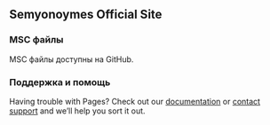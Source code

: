 ## Semyonoymes Official Site

### MSC файлы

MSC файлы доступны на GitHub.

### Поддержка и помощь

Having trouble with Pages? Check out our [documentation](https://docs.github.com/categories/github-pages-basics/) or [contact support](https://support.github.com/contact) and we’ll help you sort it out.
